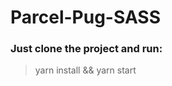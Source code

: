 # Parcel-Pug-SASS

### Just clone the project and run:
>yarn install && yarn start

            
    
 
 
  
  
  
 
